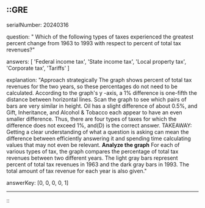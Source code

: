 ::GRE
---

serialNumber: 20240316

question: " Which of the following types of taxes experienced the greatest percent change from 1963 to 1993 with respect to percent of total tax revenues?"

answers: [
  'Federal income tax',
  'State income tax',
  'Local property tax',
  'Corporate tax',
  'Tariffs'
]

explanation: "Approach strategically The graph shows percent of total tax revenues for the two years, so these percentages do not need to be calculated. According to the graph's y -axis, a 1% difference is one-fifth the distance between horizontal lines. Scan the graph to see which pairs of bars are very similar in height. Oil has a slight difference of about 0.5%, and Gift, Inheritance, and Alcohol &amp; Tobacco each appear to have an even smaller difference. Thus, there are four types of taxes for which the difference does not exceed 1%, and(D) is the correct answer. TAKEAWAY: Getting a clear understanding of what a question is asking can mean the difference between efficiently answering it and spending time calculating values that may not even be relevant. <strong>Analyze the graph</strong> For each of various types of tax, the graph compares the percentage of total tax revenues between two different years. The light gray bars represent percent of total tax revenues in 1963 and the dark gray bars in 1993. The total amount of tax revenue for each year is also given."

answerKey: [0, 0, 0, 0, 1]

---
::